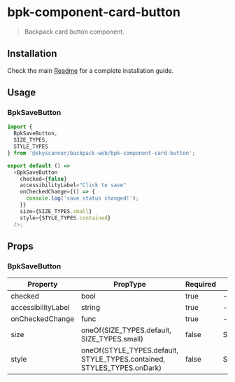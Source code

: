 # bpk-component-card-button

> Backpack card button component.

## Installation

Check the main [Readme](https://github.com/skyscanner/backpack#usage) for a complete installation guide.

## Usage

### BpkSaveButton

```js
import {
  BpkSaveButton,
  SIZE_TYPES,
  STYLE_TYPES
} from '@skyscanner/backpack-web/bpk-component-card-button';

export default () =>
  <BpkSaveButton
    checked={false}
    accessibilityLabel="Click to save"
    onCheckedChange={() => {
      console.log('save status changed!');
    }}
    size={SIZE_TYPES.small}
    style={STYLE_TYPES.contained}
  />;
```

## Props

### BpkSaveButton

| Property           | PropType                                                               | Required | Default Value       |
|--------------------|------------------------------------------------------------------------|----------|---------------------|
| checked            | bool                                                                   | true     | -                   |
| accessibilityLabel | string                                                                 | true     | -                   |
| onCheckedChange    | func                                                                   | true     | -                   |
| size               | oneOf(SIZE_TYPES.default, SIZE_TYPES.small)                            | false    | SIZE_TYPES.default  |
| style              | oneOf(STYLE_TYPES.default, STYLE_TYPES.contained, STYLES_TYPES.onDark) | false    | STYLE_TYPES.default |
